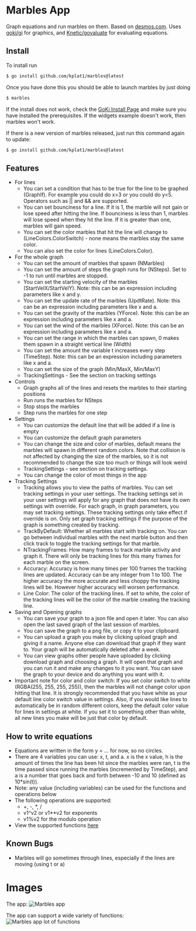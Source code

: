 # Marbles App

Graph equations and run marbles on them. Based on [desmos.com](https://desmos.com). Uses [goki/gi](https://github.com/goki/gi) for graphics, and [Knetic/govaluate](https://github.com/Knetic/govaluate) for evaluating equations.  

## Install

To install run 
``` bash
$ go install github.com/kplat1/marbles@latest
```
Once you have done this you should be able to launch marbles by just doing
```bash
$ marbles
```
If the install does not work, check the [GoKi Install Page](https://github.com/goki/gi/wiki/Install) and make sure you have installed the prerequisites. If the widgets example doesn't work, then marbles won't work. 

If there is a new version of marbles released, just run this command again to update:
``` bash
$ go install github.com/kplat1/marbles@latest
```

## Features

* For lines
  * You can set a condition that has to be true for the line to be graphed (GraphIf). For example you could do x>3 or you could do y<5. Operators such as || and && are supported.
  * You can set bounciness for a line. If it is 1, the marble will not gain or lose speed after hitting the line. If bounciness is less than 1, marbles will lose speed when they hit the line. If it is greater than one, marbles will gain speed.
  * You can set the color marbles that hit the line will change to (LineColors.ColorSwitch) - none means the marbles stay the same color.
  * You can also set the color for lines (LineColors.Color).
* For the whole graph
  * You can set the amount of marbles that spawn (NMarbles)
  * You can set the amount of steps the graph runs for (NSteps). Set to -1 to run until marbles are stopped.
  * You can set the starting velocity of the marbles (StartVelX/StartVelY). Note: this can be an expression including parameters like x and y.
  * You can set the update rate of the marbles (UpdtRate). Note: this can be an expression including parameters like x and a.
  * You can set the gravity of the marbles (YForce). Note: this can be an expression including parameters like x and a.
  * You can set the wind of the marbles (XForce). Note: this can be an expression including parameters like x and a.
  * You can set the range in which the marbles can spawn, 0 makes them spawn in a straight vertical line (Width)
  * You can set the amount the variable t increases every step (TimeStep). Note: this can be an expression including parameters like x and a.
  * You can set the size of the graph (Min/MaxX, Min/MaxY)
  * TrackingSettings - See the section on tracking settings
* Controls
  * Graph graphs all of the lines and resets the marbles to their starting positions
  * Run runs the marbles for NSteps
  * Stop stops the marbles
  * Step runs the marbles for one step
* Settings
  * You can customize the default line that will be added if a line is empty
  * You can customize the default graph parameters
  * You can change the size and color of marbles, default means the marbles will spawn in different random colors. Note that collision is not affected by changing the size of the marbles, so it is not recommended to change the size too much or things will look weird
  * TrackingSettings - see section on tracking settings.
  * You can change the color of most things in the app
* Tracking Settings
  * Tracking allows you to view the paths of marbles. You can set tracking settings in your user settings. The tracking settings set in your user settings will apply for any graph that does not have its own settings with override. For each graph, in graph parameters, you may set tracking settings. These tracking settings only take effect if override is on. Only set graph tracking settings if the purpose of the graph is something created by tracking.
  * TrackByDefault: Whether all marbles start with tracking on. You can go between individual marbles with the next marble button and then click track to toggle the tracking settings for that marble.
  * NTrackingFrames: How many frames to track marble activity and graph it. There will only be tracking lines for this many frames for each marble on the screen.
  * Accuracy: Accuracy is how many times per 100 frames the tracking lines are updated. Accuracy can be any integer from 1 to 100. The higher accuracy the more accurate and less choppy the tracking lines will be. However higher accuracy will worsen performance.
  * Line Color: The color of the tracking lines. If set to white, the color of the tracking lines will be the color of the marble creating the tracking line.
* Saving and Opening graphs
  * You can save your graph to a json file and open it later. You can also open the last saved graph of the last session of marbles.
  * You can save the graph to a png file, or copy it to your clipboard.
  * You can upload a graph you make by clicking upload graph and giving it a name. Anyone else can download that graph if they want to. Your graph will be automatically deleted after a week.
  * You can view graphs other people have uploaded by clicking download graph and choosing a graph. It will open that graph and you can run it and make any changes to it you want. You can save the graph to your device and do anything you want with it.
* Important note for color and color switch: If you set color switch to white (RGBA(255, 255, 255, 255)), then the marbles will not change color upon hitting that line. It is strongly recommended that you have white as your default line color switch value in settings. Also, if you would like lines to automatically be in random different colors, keep the default color value for lines in settings at white. If you set it to something other than white, all new lines you make will be just that color by default.

## How to write equations

* Equations are written in the form y = ... for now, so no circles.
* There are 4 variables you can use: x, t, and a. x is the x value, h is the amount of times the line has been hit since the marbles were ran, t is the time passed since running the marbles (incremented by TimeStep), and a is a number that goes back and forth between -10 and 10 (defined as 10*sin(t)).
* Note: any value (including variables) can be used for the functions and operations below
* The following operations are supported:
  * +, -, \*, /
  * v1^v2 or v1\*\*v2 for exponents
  * v1%v2 for the modulo operation
* View the supported functions [here](https://github.com/kplat1/marbles/blob/master/FUNCTIONS.md)

## Known Bugs

* Marbles will go sometimes through lines, especially if the lines are moving (using t or a)

# Images

The app:
![Marbles app](https://github.com/kplat1/marblesInfo/raw/master/images/img1.png)

The app can support a wide variety of functions:
![Marbles app lot of functions](https://github.com/kplat1/marblesInfo/raw/master/images/img2.png)
